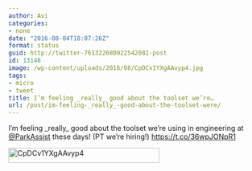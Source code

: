 ```yaml
---
author: Avi
categories:
- none
date: "2016-08-04T18:07:26Z"
format: status
guid: http://twitter-761322680922542081-post
id: 13148
image: /wp-content/uploads/2016/08/CpDCv1YXgAAvyp4.jpg
tags:
- micro
- tweet
title: I’m feeling _really_ good about the toolset we’re…
url: /post/im-feeling-_really_-good-about-the-toolset-were/
---
```

I’m feeling \_really\_ good about the toolset we’re using in engineering at [@ParkAssist](http://twitter.com/ParkAssist) these days! (PT we’re hiring!) https://t.co/36wpJONpR1

<img width="300" height="30" src="http://aviflax.com/wp-content/uploads/2016/08/CpDCv1YXgAAvyp4-300x30.jpg" class="attachment-medium size-medium" alt="CpDCv1YXgAAvyp4" />